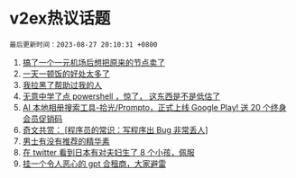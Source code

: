 # v2ex热议话题

`最后更新时间：2023-08-27 20:10:31 +0800`

1. [搞了一个一元机场后想把原来的节点卖了](https://www.v2ex.com/t/968583)
1. [一天一顿饭的好处太多了](https://www.v2ex.com/t/968634)
1. [我拉黑了帮助过我的人](https://www.v2ex.com/t/968541)
1. [无意中学了点 powershell ，惊了， 这东西是不是低估了](https://www.v2ex.com/t/968637)
1. [AI 本地相册搜索工具-拾光/Prompto，正式上线 Google Play! 送 20 个终身会员促销码](https://www.v2ex.com/t/968615)
1. [奇文共赏： [程序员的常识：写程序出 Bug 非常丢人]](https://www.v2ex.com/t/968596)
1. [男士有没有推荐的精华素](https://www.v2ex.com/t/968560)
1. [在 twitter 看到日本有对夫妇生了 8 个小孩，佩服](https://www.v2ex.com/t/968525)
1. [挂一个令人恶心的 gpt 合租商，大家避雷](https://www.v2ex.com/t/968613)

